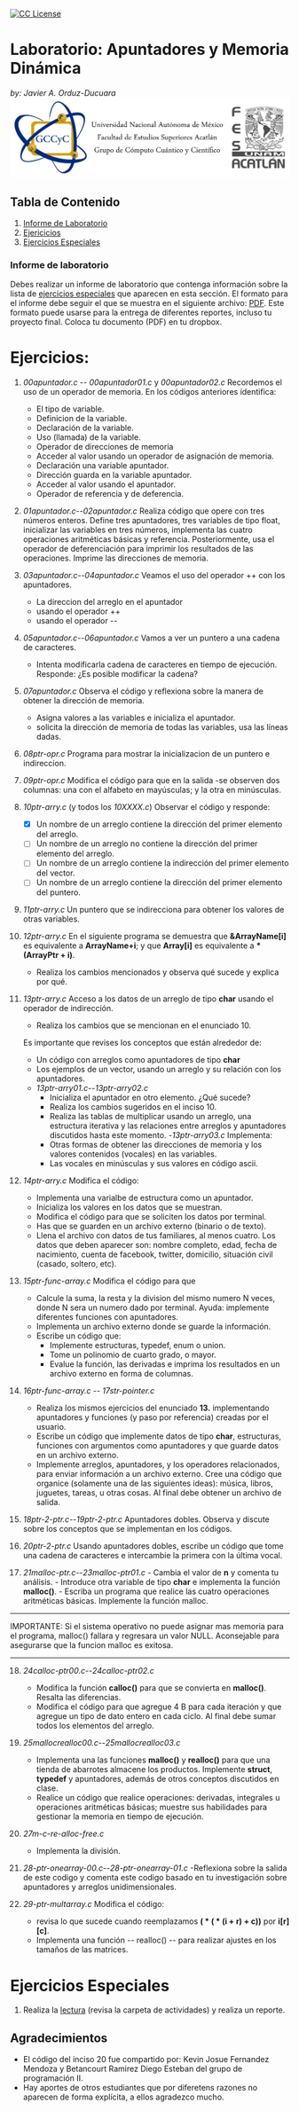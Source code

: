 <!-- badges -->
[license-badge]: https://img.shields.io/badge/Licencia-CC-orange
[license]: https://creativecommons.org/licenses/by-nc-sa/3.0/deed.es
[![CC License][license-badge]][license]

# Laboratorio: Apuntadores y Memoria Dinámica<a name="labPtDnMmry"></a>
*by: Javier A. Orduz-Ducuara*
![width='80%'](figs/Header.jpg)


## Tabla de Contenido
1. [Informe de Laboratorio](#InfLabPDF)
2. [Ejericicios](#ejercicios)
3. [Ejercicios Especiales](#ejerciciosespeciales)
<!---4. [Referencias](#referencias)--->

### Informe de laboratorio<a name="InfLabPDF"></a>

Debes realizar un informe de laboratorio que contenga información sobre la 
lista de [ejercicios especiales](#ejerciciosespeciales) que aparecen en 
esta sección. El formato para el informe 
debe seguir el que se muestra en el siguiente archivo:
[PDF](https://www.dropbox.com/s/9taj0tx5p8s81da/gral-templete.pdf?dl=0). 
Este formato puede usarse para la entrega de diferentes reportes, incluso 
tu proyecto final. Coloca tu documento (PDF) en tu dropbox.


# Ejercicios:<a name="ejercicios"></a>


1. *00apuntador.c* -- *00apuntador01.c* y *00apuntador02.c* Recordemos el uso de un operador de memoria.
En los códigos anteriores identifica:
	- El tipo de variable.
	- Definicion de la variable.
	- Declaración de la variable.
	- Uso (llamada) de la variable.
	- Operador de direcciones de memoria
	- Acceder al valor usando un operador de asignación de memoria.
	- Declaración una variable apuntador.
	- Dirección guarda en la variable apuntador.
	- Acceder al valor usando el apuntador.
	- Operador de referencia y de deferencia.
2. *01apuntador.c*--*02apuntador.c* Realiza código que opere con tres números enteros. 
	Define tres apuntadores, tres variables de tipo float, 
	inicializar las variables en tres números, implementa las 
	cuatro operaciones aritméticas básicas y referencia. Posteriormente, 
	usa el operador de deferenciación para imprimir los resultados de 
	las operaciones. Imprime las direcciones de memoria.

3. *03apuntador.c*--*04apuntador.c* Veamos el uso del operador ++ con los apuntadores.
	- La direccion del arreglo en el apuntador
	- usando el operador ++
	- usando el operador --

4. *05apuntador.c*--*06apuntador.c* Vamos a ver un puntero a una cadena de caracteres.
	- Intenta modificarla cadena de caracteres en tiempo de ejecución.
	Responde: ¿Es posible modificar la cadena?
	<!--- Compara los dos códigos, documenta y escribe un reporte de tu actividad.--->

5. *07apuntador.c* Observa el código y reflexiona sobre la manera de obtener la dirección de memoria.
	- Asigna valores a las variables e inicializa el apuntador.
	- solicita la dirección de memoria de todas las variables, usa las líneas dadas.

6. *08ptr-opr.c* Programa para mostrar la inicializacion de un puntero e indireccion.

7. *09ptr-opr.c* Modifica el código para que en la salida 
	-se observen dos columnas: una con el alfabeto en mayúsculas; y la otra en minúsculas.
8. *10ptr-arry.c* (y todos los *10XXXX.c*) Observar el código y responde:
	- [X] Un nombre de un arreglo contiene la dirección del primer elemento del arreglo.
	- [ ] Un nombre de un arreglo no contiene la dirección del primer elemento del arreglo.
	- [ ] Un nombre de un arreglo contiene la indirección del primer elemento del vector.
	- [ ] Un nombre de un arreglo contiene la dirección del primer elemento del puntero.

9. *11ptr-arry.c* Un puntero que se indirecciona para 
	obtener los valores de otras variables.

10. *12ptr-arry.c* En el siguiente programa se demuestra que __&ArrayName[i]__ 
	es equivalente a __ArrayName+i__; y que __Array[i]__ es equivalente a __*(ArrayPtr + i)__.
	- Realiza los cambios mencionados y observa qué sucede y explica por qué.

11. *13ptr-arry.c* Acceso a los datos de un arreglo de tipo __char__ usando el operador de indirección. 
	- Realiza los cambios que se mencionan en el enunciado 10.
 	
	Es importante que revises los conceptos que están alrededor de:
	- Un código con arreglos como apuntadores de tipo __char__
	- Los ejemplos de un vector, usando un arreglo y su relación con los apuntadores.
	- *13ptr-arry01.c*--*13ptr-arry02.c*
		- Inicializa el apuntador en otro elemento. ¿Qué sucede?
		- Realiza los cambios sugeridos en el inciso 10.
		- Realiza las tablas de multiplicar usando un arreglo, una estructura iterativa	
		y las relaciones entre arreglos y apuntadores discutidos hasta este momento.
	-*13ptr-arry03.c* Implementa:
		- Otras formas de obtener las direcciones de memoria y los 
		valores contenidos (vocales) en las variables.
		- Las vocales en minúsculas y sus valores en código ascii.

12. *14ptr-arry.c* Modifica el código:
	- Implementa una varialbe de estructura como un apuntador.
	- Inicializa los valores en los datos que se muestran.
	- Modifica el código para que se soliciten los datos por terminal.
	- Has que se guarden en un archivo externo (binario o de texto).
	- Llena el archivo con datos de tus familiares, al menos cuatro.
	Los datos que deben aparecer son: nombre completo, edad, fecha de nacimiento,
	cuenta de facebook, twitter, domicilio, situación civil (casado, soltero, etc).

13. *15ptr-func-array.c*  Modifica el código para que 
	- Calcule la suma, la resta y la division del mismo numero N veces, 
	donde N sera un numero dado por terminal. 
	Ayuda: implemente diferentes funciones con apuntadores. 
	- Implementa un archivo externo donde se guarde la información.
	- Escribe un código que:
		- Implemente estructuras, typedef, enum o union.
		- Tome un polinomio de cuarto grado, o mayor.
		- Evalue la función, las derivadas e imprima los resultados en un archivo 
		externo en forma de columnas.

14. *16ptr-func-array.c* -- *17str-pointer.c*
	- Realiza los mismos ejercicios del enunciado **13.** implementando apuntadores y 
	funciones (y paso por referencia) creadas por el usuario.
	- Escribe un código que implemente datos de tipo **char**, estructuras, funciones 
	con argumentos como apuntadores y que guarde datos en un archivo externo.
	- Implemente arreglos, apuntadores, y los operadores relacionados, para 
	enviar información a un archivo externo. Cree una código que organice (solamente una 
	de las siguientes ideas): música, libros, juguetes, tareas, u otras cosas.
	Al final debe obtener un archivo de salida.

15. *18ptr-2-ptr.c*--*19ptr-2-ptr.c* Apuntadores dobles. 
	Observa y discute sobre los conceptos que se implementan en los códigos.


16. *20ptr-2-ptr.c* Usando apuntadores dobles, 
	escribe un código que tome una cadena de caracteres e intercambie la 
	primera con la última vocal.


17.  *21malloc-ptr.c*--*23malloc-ptr01.c* 
	- Cambia el valor de __n__ y comenta tu análisis.
	- Introduce otra variable de tipo __char__ e implementa la 
	función __malloc()__.
	- Escriba un programa que realice las cuatro operaciones aritméticas básicas.
	Implemente la función malloc.


___

IMPORTANTE:
Si el sistema operativo no puede asignar mas 
memoria para el programa, malloc() fallara 
y regresara un valor NULL. 
Aconsejable para asegurarse que la funcion malloc es exitosa.

___


18. *24calloc-ptr00.c*--*24calloc-ptr02.c*
	- Modifica la función __calloc()__ para que se convierta en __malloc()__. Resalta las diferencias.
	- Modifica el código para que agregue 4 B para cada iteración y que agregue un 
	tipo de dato entero en cada ciclo. Al final debe sumar todos los elementos del arreglo. 

19. *25mallocrealloc00.c*--*25mallocrealloc03.c*
	- Implementa una las funciones __malloc()__ y __realloc()__ para que una 
	tienda de abarrotes almacene los productos. Implemente __struct__, 
	__typedef__ y apuntadores, además de otros conceptos discutidos en clase.
	- Realice un código que realice operaciones: derivadas, integrales u 
	operaciones aritméticas básicas; muestre sus habilidades para gestionar 
	la memoria en tiempo de ejecución.


20. *27m-c-re-alloc-free.c*
	- Implementa la división.


21. *28-ptr-onearray-00.c*--*28-ptr-onearray-01.c* 
	-Reflexiona sobre la salida de este codigo y 
	comenta este codigo basado en tu investigación 
	sobre apuntadores y arreglos unidimensionales.



22. *29-ptr-multarray.c* Modifica el código:

	- revisa lo que sucede cuando reemplazamos __( * ( * (i + r) + c))__   por __i[r][c]__.
	- Implementa una función -- realloc() -- para realizar ajustes 
	en los tamaños de las matrices.

 


# Ejercicios Especiales<a name="ejerciciosespeciales"></a>

1. Realiza la [lectura](https://www.dropbox.com/s/2csklifcl9k8s0m/02pointers.pdf?dl=0) (revisa 
la carpeta de actividades) y realiza un reporte.

## Agradecimientos

- El código del inciso 20 fue compartido por: 
Kevin Josue Fernandez Mendoza y 
Betancourt Ramirez Diego Esteban del grupo de programación II.
- Hay aportes de otros estudiantes que por diferetens razones no aparecen de forma 
explícita, a ellos agradezco mucho.


<!--- /* 23malloc
Ejercicios:
- Implemente documentacion interna sobre el codigo.
- El estudiante debe reemplazar malloc por calloc y 
comentar sus resultados.

24 implemente documentacion interna.


25 
/*
Tarea:
Implemente este codigo para calcular el numero mas chico
*/

/*
Programa implementado de:
https://www.programiz.com/c-programming/examples
/dynamic-memory-allocation-largest
*/



*/
--->
